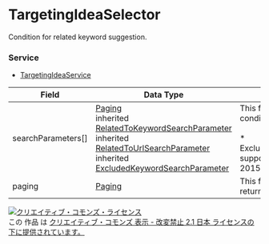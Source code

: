 # TargetingIdeaSelector
Condition for related keyword suggestion.
### Service
+ [TargetingIdeaService](../services/TargetingIdeaService.md)

| Field | Data Type | Description | 
|---|---|---|
| searchParameters[]| <a href="../data/Paging.md">Paging</a><br>inherited <a href="../data/RelatedToKeywordSearchParameter.md">RelatedToKeywordSearchParameter</a><br>inherited <a href="../data/RelatedToUrlSearchParameter.md">RelatedToUrlSearchParameter</a><br>inherited <a href="../data/ExcludedKeywordSearchParameter.md">ExcludedKeywordSearchParameter</a>| This field contains the suggestion conditions to be processed. <br><br>* ExcludedKeywordSearchParameter support has ended in November 2, 2015.|
| paging| <a href="../data/Paging.md">Paging</a>| This field indicates the page returned as the Response. |
<a rel="license" href="http://creativecommons.org/licenses/by-nd/2.1/jp/"><img alt="クリエイティブ・コモンズ・ライセンス" style="border-width:0" src="https://i.creativecommons.org/l/by-nd/2.1/jp/88x31.png" /></a><br />この 作品 は <a rel="license" href="http://creativecommons.org/licenses/by-nd/2.1/jp/">クリエイティブ・コモンズ 表示 - 改変禁止 2.1 日本 ライセンスの下に提供されています。</a>
